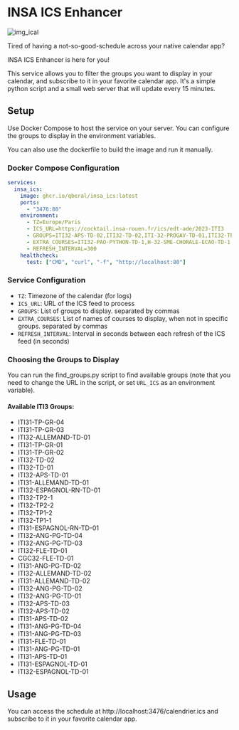 # INSA ICS Enhancer

![img_ical](https://github.com/qberal/insa_ics_enhancer/assets/38192283/8e976886-e433-46ee-b45a-28304177ab0e)

Tired of having a not-so-good-schedule across your native calendar app?

INSA ICS Enhancer is here for you!

This service allows you to filter the groups you want to display in your calendar, and subscribe to it in your favorite calendar app. It's a simple python script and a small web server that will update every 15 minutes.

## Setup

Use Docker Compose to host the service on your server. You can configure the groups to display in the environment variables.

You can also use the dockerfile to build the image and run it manually.

### Docker Compose Configuration

```yml
services:
  insa_ics:
    image: ghcr.io/qberal/insa_ics:latest
    ports:
      - "3476:80"
    environment:
      - TZ=Europe/Paris
      - ICS_URL=https://cocktail.insa-rouen.fr/ics/edt-ade/2023-ITI3
      - GROUPS=ITI32-APS-TD-02,ITI32-TD-02,ITI-32-PROGAV-TD-01,ITI32-TP2-1,ITI32-ESPAGNOL-RN-TD-01,ITI32-ANG-PG-TD-04
      - EXTRA_COURSES=ITI32-PAO-PYTHON-TD-1,H-32-SME-CHORALE-ECAO-TD-1
      - REFRESH_INTERVAL=300
    healthcheck:
      test: ["CMD", "curl", "-f", "http://localhost:80"]
```

### Service Configuration
- `TZ`: Timezone of the calendar (for logs)
- `ICS_URL`: URL of the ICS feed to process
- `GROUPS`: List of groups to display. separated by commas
- `EXTRA_COURSES`: List of names of courses to display, when not in specific groups. separated by commas
- `REFRESH_INTERVAL`: Interval in seconds between each refresh of the ICS feed (in seconds)

### Choosing the Groups to Display
You can run the find_groups.py script to find available groups (note that you need to change the URL in the script, or set `URL_ICS` as an environment variable).

#### Available ITI3 Groups:

- ITI31-TP-GR-04
- ITI31-TP-GR-03
- ITI32-ALLEMAND-TD-01
- ITI31-TP-GR-01
- ITI31-TP-GR-02
- ITI32-TD-02
- ITI32-TD-01
- ITI32-APS-TD-01
- ITI31-ALLEMAND-TD-01
- ITI32-ESPAGNOL-RN-TD-01
- ITI32-TP2-1
- ITI32-TP2-2
- ITI32-TP1-2
- ITI32-TP1-1
- ITI31-ESPAGNOL-RN-TD-01
- ITI32-ANG-PG-TD-04
- ITI32-ANG-PG-TD-03
- ITI32-FLE-TD-01
- CGC32-FLE-TD-01
- ITI31-ANG-PG-TD-02
- ITI32-ALLEMAND-TD-02
- ITI31-ALLEMAND-TD-02
- ITI32-ANG-PG-TD-02
- ITI32-ANG-PG-TD-01
- ITI32-APS-TD-03
- ITI32-APS-TD-02
- ITI31-APS-TD-02
- ITI31-ANG-PG-TD-04
- ITI31-ANG-PG-TD-03
- ITI31-FLE-TD-01
- ITI31-ANG-PG-TD-01
- ITI31-APS-TD-01
- ITI31-ESPAGNOL-TD-01
- ITI32-ESPAGNOL-TD-01


## Usage
You can access the schedule at http://localhost:3476/calendrier.ics and subscribe to it in your favorite calendar app.
